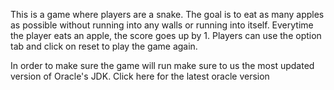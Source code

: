 This is a game where players are a snake. The goal is to eat as many apples as possible without running into any walls or running into itself. Everytime the player eats an apple, the score goes up by 1. Players can use the option tab and click on reset to play the game again.

In order to make sure the game will run make sure to us the most updated version of Oracle's JDK.
Click here for the latest oracle version
